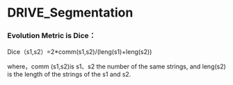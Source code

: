 # DRIVE_Segmentation

### Evolution Metric is Dice：

Dice（s1,s2）=2*comm(s1,s2)/(leng(s1)+leng(s2))

where，comm (s1,s2)is s1、s2 the number of the same strings, and leng(s2) is the length of the strings of the s1 and s2.
